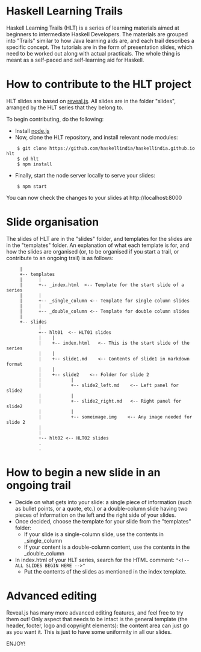 # Haskell Learning Trails
Haskell Learning Trails (HLT) is a series of learning materials aimed at beginners to intermediate Haskell Developers. The materials are grouped into "Trails" similar to how Java learning aids are, and each trail describes a specific concept. The tutorials are in the form of presentation slides, which need to be worked out along with actual practicals. The whole thing is meant as a self-paced and self-learning aid for Haskell.

# How to contribute to the HLT project
HLT slides are based on [reveal.js][1]. All slides are in the folder "slides", arranged by the HLT series that they belong to.

To begin contributing, do the following:

- Install [node.js][2]
- Now, clone the HLT repository, and install relevant node modules:

```
    $ git clone https://github.com/haskellindia/haskellindia.github.io hlt
    $ cd hlt
    $ npm install
```
- Finally, start the node server locally to serve your slides:
```
    $ npm start
```
 You can now check the changes to your slides at http://localhost:8000

# Slide organisation
The slides of HLT are in the "slides" folder, and templates for the slides are in the "templates" folder. An explanation of what each template is for, and how the slides are organised (or, to be organised if you start a trail, or contribute to an ongoing trail) is as follows:

```
     |
     +-- templates
     |      |
     |      +-- _index.html  <-- Template for the start slide of a series
     |      |
     |      +-- _single_column <-- Template for single column slides
     |      |
     |      +-- _double_column <-- Template for double column slides
     |
     +-- slides
            |
            +-- hlt01  <-- HLT01 slides
            |    |
            |    +-- index.html   <-- This is the start slide of the series
            |    |
            |    +-- slide1.md    <-- Contents of slide1 in markdown format
            |    |
            |    +-- slide2    <-- Folder for slide 2
            |           |
            |           +-- slide2_left.md    <-- Left panel for slide2
            |           |
            |           +-- slide2_right.md   <-- Right panel for slide2
            |           |
            |           +-- someimage.img    <-- Any image needed for slide 2
            |
            |
            +-- hlt02 <-- HLT02 slides
            .
            .   
```

# How to begin a new slide in an ongoing trail
- Decide on what gets into your slide: a single piece of information (such as bullet points, or a quote, etc.) or a double-column slide having two pieces of information on the left and the right side of your slides.
- Once decided, choose the template for your slide from the "templates" folder:
  - If your slide is a single-column slide, use the contents in _single_column
  - If your content is a double-column content, use the contents in the _double_column
- In index.html of your HLT series, search for the HTML comment: `"<!-- ALL SLIDES BEGIN HERE -->"`
  - Put the contents of the slides as mentioned in the index template.

# Advanced editing
Reveal.js has many more advanced editing features, and feel free to try them out! Only aspect that needs to be intact is the general template (the header, footer, logo and copyright elements): the content area can just go as you want it. This is just to have some uniformity in all our slides.

ENJOY!  






[1]: https://github.com/hakimel/reveal.js "reveal.js"
[2]: https://nodejs.org/en/ "node.js"
